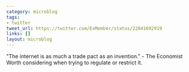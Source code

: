 ```yaml
---
category: microblog
tags:
- twitter
tweet_url: https://twitter.com/ExMember/status/22841692919
links: []
layout: microblog
---
```

"The internet is as much a trade pact as an invention." - The Economist Worth considering when trying to regulate or restrict it.
